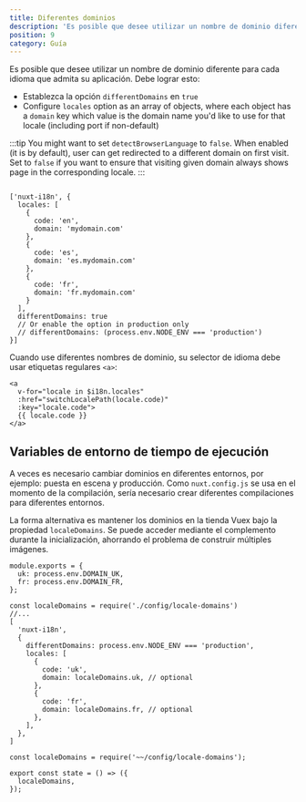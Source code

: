 ```yaml
---
title: Diferentes dominios
description: 'Es posible que desee utilizar un nombre de dominio diferente para cada idioma que admita su aplicación. Debe lograr esto:'
position: 9
category: Guía
---
```


Es posible que desee utilizar un nombre de dominio diferente para cada idioma que admita su aplicación. Debe lograr esto:

* Establezca la opción `differentDomains` en `true`
* Configure `locales` option as an array of objects, where each object has a `domain` key which value is the domain name you'd like to use for that locale (including port if non-default)

:::tip
You might want to set `detectBrowserLanguage` to `false`. When enabled (it is by default), user can get redirected to a different domain on first visit. Set to `false` if you want to ensure that visiting given domain always shows page in the corresponding locale.
:::

```js{}[nuxt.config.js]

['nuxt-i18n', {
  locales: [
    {
      code: 'en',
      domain: 'mydomain.com'
    },
    {
      code: 'es',
      domain: 'es.mydomain.com'
    },
    {
      code: 'fr',
      domain: 'fr.mydomain.com'
    }
  ],
  differentDomains: true
  // Or enable the option in production only
  // differentDomains: (process.env.NODE_ENV === 'production')
}]
```

Cuando use diferentes nombres de dominio, su selector de idioma debe usar etiquetas regulares `<a>`:

```vue
<a
  v-for="locale in $i18n.locales"
  :href="switchLocalePath(locale.code)"
  :key="locale.code">
  {{ locale.code }}
</a>
```

## Variables de entorno de tiempo de ejecución

A veces es necesario cambiar dominios en diferentes entornos, por ejemplo: puesta en escena y producción. 
Como `nuxt.config.js` se usa en el momento de la compilación, sería necesario crear diferentes compilaciones para diferentes entornos.

La forma alternativa es mantener los dominios en la tienda Vuex bajo la propiedad `localeDomains`. Se puede acceder mediante el complemento
durante la inicialización, ahorrando el problema de construir múltiples imágenes.

```js{}[config/locale-domains.js]
module.exports = {
  uk: process.env.DOMAIN_UK,
  fr: process.env.DOMAIN_FR,
};
```

```js{}[nuxt.config.js]
const localeDomains = require('./config/locale-domains')
//...
[
  'nuxt-i18n',
  {
    differentDomains: process.env.NODE_ENV === 'production',
    locales: [
      {
        code: 'uk',
        domain: localeDomains.uk, // optional
      },
      {
        code: 'fr',
        domain: localeDomains.fr, // optional
      },
    ],
  },
]
```

```js{}[store/index.js]
const localeDomains = require('~~/config/locale-domains');

export const state = () => ({
  localeDomains,
});
```
